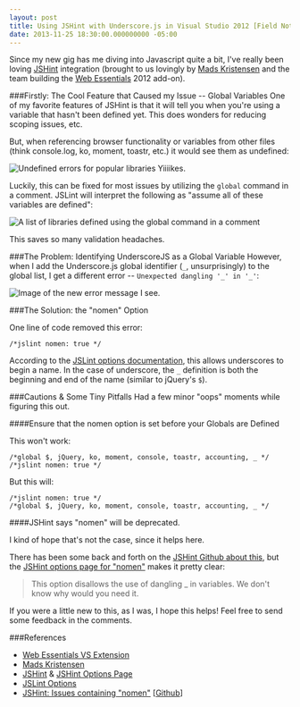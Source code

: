 ```yaml
---
layout: post
title: Using JSHint with Underscore.js in Visual Studio 2012 [Field Notes]
date: 2013-11-25 18:30:00.000000000 -05:00
---
```

Since my new gig has me diving into Javascript quite a bit, I've really been loving <a href="http://jshint.com/" >JSHint</a> integration (brought to us lovingly by <a href="http://madskristensen.net/" >Mads Kristensen</a> and the team building the <a href="http://vswebessentials.com/" >Web Essentials</a> 2012 add-on).

###Firstly: The Cool Feature that Caused my Issue -- Global Variables
One of my favorite features of JSHint is that it will tell you when you're using a variable that hasn't been defined yet. This does wonders for reducing scoping issues, etc.

But, when referencing browser functionality or variables from other files (think console.log, ko, moment, toastr, etc.) it would see them as undefined:

![Undefined errors for popular libraries]({{site.post-images}}/2013-11-25_JSHint_UndefinedErrors.png)
Yiiiikes.

Luckily, this can be fixed for most issues by utilizing the `global` command in a comment. JSLint will interpret the following as "assume all of these variables are defined":

![A list of libraries defined using the global command in a comment]({{site.post-images}}/2013-11-25_JSHint_GlobalCommand.png)

This saves so many validation headaches.

###The Problem: Identifying UnderscoreJS as a Global Variable
However, when I add the Underscore.js global identifier (`_`, unsurprisingly) to the global list, I get a different error -- `Unexpected dangling '_' in '_'`:

![Image of the new error message I see.]({{site.post-images}}/2013-11-25_JSHint_UnexpectedDanglign.png)

###The Solution: the "nomen" Option

One line of code removed this error:

    /*jslint nomen: true */

According to the [JSLint options documentation](http://www.jslint.com/lint.html#options), this allows underscores to begin a name. In the case of underscore, the `_` definition is both the beginning and end of the name (similar to jQuery's `$`).

###Cautions &amp; Some Tiny Pitfalls
Had a few minor "oops" moments while figuring this out.

####Ensure that the nomen option is set before your Globals are Defined

This won't work:

```
/*global $, jQuery, ko, moment, console, toastr, accounting, _ */
/*jslint nomen: true */
```

But this will:

```
/*jslint nomen: true */
/*global $, jQuery, ko, moment, console, toastr, accounting, _ */
```

####JSHint says "nomen" will be deprecated.

I kind of hope that's not the case, since it helps here.

There has been some back and forth on the <a href="https://github.com/jshint/jshint/search?q=nomen&amp;source=cc&amp;type=Issues" >JSHint Github about this</a>, but the <a href="http://www.jshint.com/docs/options/#nomen" >JSHint options page for "nomen"</a> makes it pretty clear:

> This option disallows the use of dangling _ in variables. We don't know why would you need it.

If you were a little new to this, as I was, I hope this helps! Feel free to send some feedback in the comments.

###References
* <a href="http://vswebessentials.com/" >Web Essentials VS Extension</a>
* <a href="http://madskristensen.net/" >Mads Kristensen</a>
* <a href="http://jshint.com/" >JSHint</a> &amp; <a href="http://www.jshint.com/docs/options/#nomen" >JSHint Options Page</a>
* <a href="http://www.jslint.com/lint.html#options" >JSLint Options</a>
* <a href="https://github.com/jshint/jshint/search?q=nomen&amp;source=cc&amp;type=Issues" >JSHint: Issues containing "nomen"</a> [<a href="http://www.github.com/" >Github</a>]</li>
